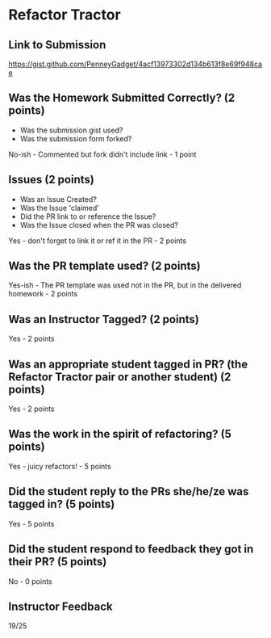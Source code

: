 # Refactor Tractor

## Link to Submission

https://gist.github.com/PenneyGadget/4acf13973302d134b613f8e69f948cae

## Was the Homework Submitted Correctly? (2 points)
  - Was the submission gist used?
  - Was the submission form forked?

 No-ish - Commented but fork didn't include link - 1 point

## Issues (2 points)
  - Was an Issue Created?
  - Was the Issue 'claimed'
  - Did the PR link to or reference the Issue?
  - Was the Issue closed when the PR was closed?

  Yes - don't forget to link it or ref it in the PR - 2 points

## Was the PR template used? (2 points)

  Yes-ish - The PR template was used not in the PR, but in the delivered homework - 2 points

## Was an Instructor Tagged? (2 points)

  Yes - 2 points

## Was an appropriate student tagged in PR? (the Refactor Tractor pair or another student) (2 points)

  Yes - 2 points

## Was the work in the spirit of refactoring? (5 points)

  Yes - juicy refactors! - 5 points

## Did the student reply to the PRs she/he/ze was tagged in? (5 points)

  Yes - 5 points

## Did the student respond to feedback they got in their PR? (5 points)

  No - 0 points

## Instructor Feedback

19/25
